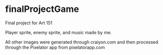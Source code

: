 # finalProjectGame
 Final project for Art 151
 
 Player sprite, enemy sprite, and music made by me.
 
 All other images were generated through craiyon.com and then processed through the Pixelator app from pixelatorapp.com 
